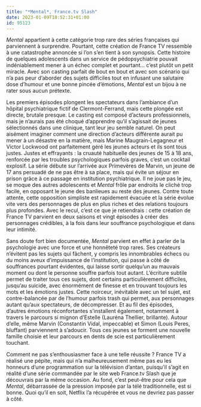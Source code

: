 ```yaml
---
title: "*Mental*, France.tv Slash"
date: 2023-01-09T18:52:31+01:00
id: 95123 
---
```


*Mental* appartient à cette catégorie trop rare des séries françaises qui parviennent à surprendre. Pourtant, cette création de France TV ressemble à une catastrophe annoncée si l’on s’en tient à son synopsis. Cette histoire de quelques adolescents dans un service de pédopsychiatrie pouvait indéniablement mener à un échec complet et pourtant… c’est plutôt un petit miracle. Avec son casting parfait de bout en bout et avec son scénario qui n’a pas peur d’aborder des sujets difficiles tout en infusant une salutaire dose d’humour et une bonne pincée d’émotions, *Mental* est un bijou à ne rater sous aucun prétexte.

Les premiers épisodes plongent les spectateurs dans l’ambiance d’un hôpital psychiatrique fictif de Clermont-Ferrand, mais cette plongée est directe, brutale presque. Le casting est composé d’acteurs professionnels, mais je n’aurais pas été choqué d’apprendre qu’il s’agissait de jeunes sélectionnés dans une clinique, tant leur jeu semble naturel. On peut aisément imaginer comment une direction d’acteurs différente aurait pu mener à un désastre en la matière, mais Marine Maugrain-Legagneur et Victor Lockwood ont parfaitement géré les jeunes acteurs et ils sont tous justes. Justes et effrayants : la cruauté habituelle des jeunes de 15 à 18 ans, renforcée par les troubles psychologiques parfois graves, c’est un cocktail explosif. La série débute sur l’arrivée aux Primevères de Marvin, un jeune de 17 ans persuadé de ne pas être à sa place, mais qui évite un séjour en prison grâce à ce passage en institution psychiatrique. Il ne joue pas le jeu, se moque des autres adolescents et *Mental* frôle par endroits le cliché trop facile, en opposant le jeune des banlieues au reste des jeunes. Contre toute attente, cette opposition simpliste est rapidement évacuée et la série évolue vite vers des personnages de plus en plus riches et des relations toujours plus profondes. Avec le recul, c’est ce que je retiendrais : cette création de France TV parvient en deux saisons et vingt épisodes à créer des personnages crédibles, à la fois dans leur souffrance psychologique et dans leur intimité.

Sans doute fort bien documentée, *Mental* parvient en effet à parler de la psychologie avec une force et une honnêteté trop rares. Ses créateurs n’évitent pas les sujets qui fâchent, y compris les innombrables échecs ou du moins aveux d’impuissance de l’institution, qui passe à côté de souffrances pourtant évidentes, qui laisse sortir quelqu’un au mauvais moment ou dont le personne souffre parfois tout autant. L’écriture subtile permet de traiter tous ces sujets, dont certains particulièrement difficiles, jusqu’au suicide, avec énormément de finesse et en trouvant toujours les mots et les émotions justes. Cette noirceur, inévitable avec un tel sujet, est contre-balancée par de l’humour parfois trash qui permet, aux personnages autant qu’aux spectateurs, de décompresser. Et au fil des épisodes, d’autres émotions réconfortantes s’installent également, notamment à travers le parcours si mignon d’Estelle (Lauréna Thellier, brillante). Autour d’elle, même Marvin (Constantin Vidal, impeccable) et Simon (Louis Peres, bluffant) parviennent à s’adoucir. Tous ces jeunes se forment une nouvelle famille choisie et leur parcours en dents de scie est particulièrement touchant. 

Comment ne pas s’enthousiasmer face à une telle réussite ? France TV a réalisé une pépite, mais qui n’a malheureusement même pas eu les honneurs d’une programmation sur la télévision d’antan, puisqu’il s’agit en réalité d’une série commandée par le site web France.tv Slash que je découvrais par la même occasion. Au fond, c’est peut-être pour cela que *Mental*, débarrassée de la pression imposée par la télé traditionnelle, est si bonne. Quoi qu’il en soit, Netflix l’a récupérée et vous ne devriez pas passer à côté.